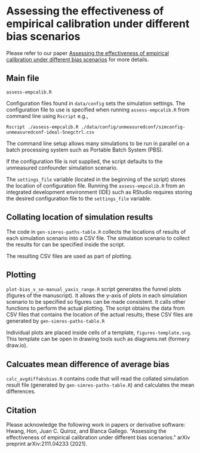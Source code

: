 # Assessing the effectiveness of empirical calibration under different bias scenarios

Please refer to our paper [Assessing the effectiveness of empirical calibration under different bias scenarios](https://arxiv.org/abs/2111.04233) for more details.

## Main file

`assess-empcalib.R`

Configuration files found in `data/config` sets the simulation settings.
The configuration file to use is specified when running
`assess-empcalib.R` from command line using `Rscript` e.g.,

    Rscript ./assess-empcalib.R ./data/config/unmeasuredconf/simconfig-unmeasuredconf-ideal-5negctrl.csv

The command line setup allows many simulations to be run in parallel on a batch processing
system such as Portable Batch System (PBS).

If the configuration file is not supplied, the script defaults to the
unmeasured confounder simulation scenario.

The `settings_file` variable (located in the beginning of the script) stores
the location of configuration file. Running the `assess-empcalib.R` from an
integrated development environment (IDE) such as RStudio requires storing
the desired configuration file to the `settings_file` variable.

## Collating location of simulation results

The code in `gen-simres-paths-table.R` collects the locations of results of each simulation
scenario into a CSV file. The simulation scenario to collect the results for
can be specified inside the script.

The resulting CSV files are used as part of plotting.

## Plotting

`plot-bias_v_se-manual_yaxis_range.R` script generates the funnel plots (figures of
the manuscript). It allows the y-axis of plots in each simulation scenario to be specified so
figures can be made consistent. It calls other functions to perform the actual plotting. The
script obtains the data from CSV files that contains the location of the actual results; these
CSV files are generated by `gen-simres-paths-table.R`

Individual plots are placed inside cells of a template, `figures-template.svg`.
This template can be open in drawing tools such as diagrams.net (formery draw.io).

## Calcuates mean difference of average bias

`calc_avgdiffabsbias.R` contains code that will read the collated simulation result
file (generated by `gen-simres-paths-table.R`) and calculates the mean differences.


## Citation
Please acknowledge the following work in papers or derivative software:  
Hwang, Hon, Juan C. Quiroz, and Blanca Gallego. "Assessing the effectiveness of empirical calibration under different bias scenarios." arXiv preprint arXiv:2111.04233 (2021).
